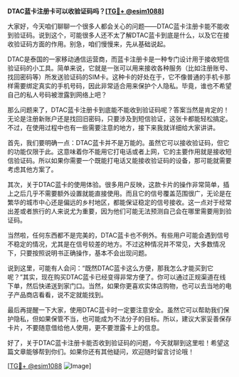 **DTAC蓝卡注册卡可以收验证码吗？[[TG💪+ @esim1088](https://t.me/s/esim1088)]**

大家好，今天咱们聊聊一个很多人都会关心的问题——DTAC蓝卡注册卡能不能收到验证码。说到这个，可能很多人还不太了解DTAC蓝卡到底是什么，以及它在接收验证码方面的作用。别急，咱们慢慢来，先从基础说起。

DTAC是泰国的一家移动通信运营商，而蓝卡注册卡是一种专门设计用于接收短信验证码的小工具。简单来说，它就是一张可以用来接收各种服务（比如注册账号、找回密码等）所发送验证码的SIM卡。这种卡的好处在于，它不像普通的手机卡那样需要绑定真实的手机号码，因此非常适合用来保护个人隐私。毕竟，谁也不希望自己的私人号码被泄露到网络上吧？

那么问题来了，DTAC蓝卡注册卡到底能不能收到验证码呢？答案当然是肯定的！无论是注册新账户还是找回旧密码，只要涉及到短信验证，这张卡都能轻松搞定。不过，在使用过程中也有一些需要注意的地方，接下来我就详细给大家讲讲。

首先，我们要明确一点：DTAC蓝卡并不是万能的。虽然它可以接收验证码，但它的功能仅限于此。这意味着你不能用它打电话或者上网，它的主要作用就是接收短信验证码。所以如果你需要一个既能打电话又能接收验证码的设备，那可能就需要考虑其他方案了。

其次，关于DTAC蓝卡的使用体验。很多用户反映，这款卡片的操作非常简单，插上之后几乎不需要额外设置就能直接使用。而且它的信号覆盖范围很广，无论是在繁华的城市中心还是偏远的乡村地区，都能保证稳定的信号接收。这一点对于经常出差或者旅行的人来说尤为重要，因为他们可能无法预测自己会在哪里需要用到验证码。

当然啦，任何东西都不是完美的，DTAC蓝卡也不例外。有些用户可能会遇到信号不稳定的情况，尤其是在信号较差的地方。不过这种情况并不常见，大多数情况下，只要按照说明书正确操作，基本不会出现问题。

说到这里，可能有人会问：“既然DTAC蓝卡这么方便，那我怎么才能买到它呢？”其实，现在购买DTAC蓝卡已经变得非常方便了。你可以通过正规渠道在线下单，然后快递送到家门口。当然，如果你更喜欢实体店购物，也可以去当地的电子产品商店看看，说不定就能找到。

最后再提醒一下大家，使用DTAC蓝卡时一定要注意安全。虽然它可以帮助我们保护隐私，但如果保管不当，也可能成为不法分子的目标。所以，建议大家妥善保存卡片，不要随意借给他人使用，更不要泄露卡上的信息。

好了，关于DTAC蓝卡注册卡能否收到验证码的问题，今天就聊到这里啦！希望这篇文章能够帮到你们。如果你还有其他疑问，欢迎随时留言讨论哦！

[[TG💪+ @esim1088](https://t.me/s/esim1088) ![Image](https://i.postimg.cc/4NQfJmqS/Snipaste-2025-05-13-00-14-12.png)]